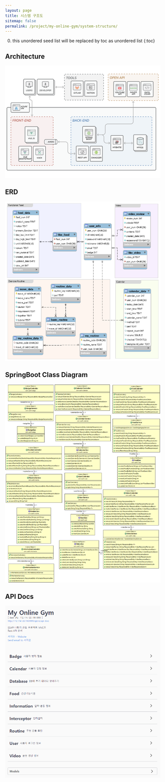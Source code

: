 ```yaml
---
layout: page
title: 시스템 구조도
sitemap: false
permalink: /project/my-online-gym/system-structure/
---
```

0. this unordered seed list will be replaced by toc as unordered list
{:toc}

<head>
  <style>
    a::after {
      display: none;  
    }
  </style>
</head>

## Architecture
<a href="https://jeeyoun-s.github.io/project/MyOnlineGym/image/architecture.png" target="_blank"><img src="/project/MyOnlineGym/image/architecture.png" alt="Architecture"/></a>

## ERD
<img src="/project/MyOnlineGym/image/erd.png" alt="ERD"/>

## SpringBoot Class Diagram
<img src="/project/MyOnlineGym/image/class_diagram.png" alt="SpringBoot Class Diagram"/>

## API Docs
<img src="/project/MyOnlineGym/image/api_docs.png" alt="API Docs"/>
